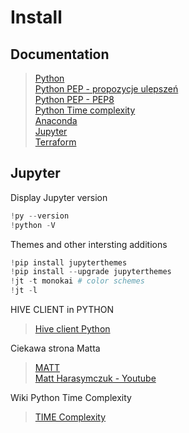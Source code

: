 # Install

## Documentation
> [Python](https://www.python.org/)<br/>
> [Python PEP - propozycje ulepszeń](https://www.python.org/dev/peps/)<br/> 
> [Python PEP - PEP8](https://www.python.org/dev/peps/pep-0008/) <br/>
> [Python Time complexity](https://wiki.python.org/moin/TimeComplexity)<br/>
> [Anaconda](https://www.anaconda.com/products/individual)<br/>
> [Jupyter](https://jupyter.org/install) <br/>
> [Terraform](https://www.terraform.io/)


## Jupyter
Display Jupyter version
```python
!py --version
!python -V
```
Themes and other intersting additions
```python
!pip install jupyterthemes
!pip install --upgrade jupyterthemes
!jt -t monokai # color schemes
!jt -l
```



HIVE CLIENT in PYTHON
>	[Hive client Python](https://cwiki.apache.org/confluence/display/Hive/HiveClient#HiveClient-Python)
	
Ciekawa strona Matta	
>	[MATT](https://python.astrotech.io/)	<br/>
> [Matt Harasymczuk - Youtube](https://www.youtube.com/playlist?list=PLv4THqSPE6meFeo_jNLgUVKkP40UstIQv)

Wiki Python Time Complexity
>	[TIME Complexity](https://wiki.python.org/moin/TimeComplexity)


